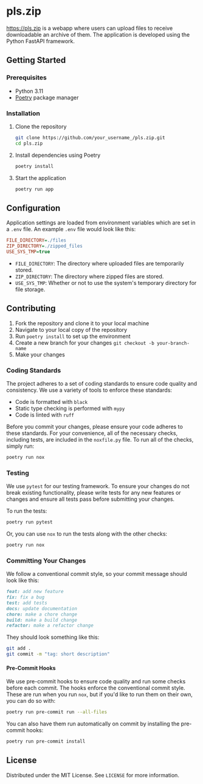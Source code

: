 # pls.zip

<https://pls.zip> is a webapp where users can upload files to receive downloadable an archive of them. The application is developed using the Python FastAPI framework.

## Getting Started

### Prerequisites

- Python 3.11
- [Poetry](https://python-poetry.org/) package manager

### Installation

1. Clone the repository

    ```bash
    git clone https://github.com/your_username_/pls.zip.git
    cd pls.zip
    ```

2. Install dependencies using Poetry

    ```bash
    poetry install
    ```

3. Start the application

    ```bash
    poetry run app
    ```

## Configuration

Application settings are loaded from environment variables which are set in a `.env` file. An example `.env` file would look like this:

```ini
FILE_DIRECTORY=./files
ZIP_DIRECTORY=./zipped_files
USE_SYS_TMP=true

```

- `FILE_DIRECTORY`: The directory where uploaded files are temporarily stored.
- `ZIP_DIRECTORY`: The directory where zipped files are stored.
- `USE_SYS_TMP`: Whether or not to use the system's temporary directory for file storage.

## Contributing

1. Fork the repository and clone it to your local machine
2. Navigate to your local copy of the repository
3. Run `poetry install` to set up the environment
4. Create a new branch for your changes `git checkout -b your-branch-name`
5. Make your changes

### Coding Standards

The project adheres to a set of coding standards to ensure code quality and consistency. We use a variety of tools to enforce these standards:

- Code is formatted with `black`
- Static type checking is performed with `mypy`
- Code is linted with `ruff`

Before you commit your changes, please ensure your code adheres to these standards. For your convenience, all of the necessary checks, including tests, are included in the `noxfile.py` file. To run all of the checks, simply run:

```bash
poetry run nox
```

### Testing

We use `pytest` for our testing framework. To ensure your changes do not break existing functionality, please write tests for any new features or changes and ensure all tests pass before submitting your changes.

To run the tests:

```bash
poetry run pytest
```

Or, you can use `nox` to run the tests along with the other checks:

```bash
poetry run nox
```

### Committing Your Changes

We follow a conventional commit style, so your commit message should look like this:

```markdown
feat: add new feature
fix: fix a bug
test: add tests
docs: update documentation
chore: make a chore change
build: make a build change
refactor: make a refactor change
```

They should look something like this:

```bash
git add .
git commit -m "tag: short description"
```

#### Pre-Commit Hooks

We use pre-commit hooks to ensure code quality and run some checks before each commit. The hooks enforce the conventional commit style. These are run when you run `nox`, but if you'd like to run them on their own, you can do so with:

```bash
poetry run pre-commit run --all-files
```

You can also have them run automatically on commit by installing the pre-commit hooks:

```bash
poetry run pre-commit install
```

## License

Distributed under the MIT License. See `LICENSE` for more information.
